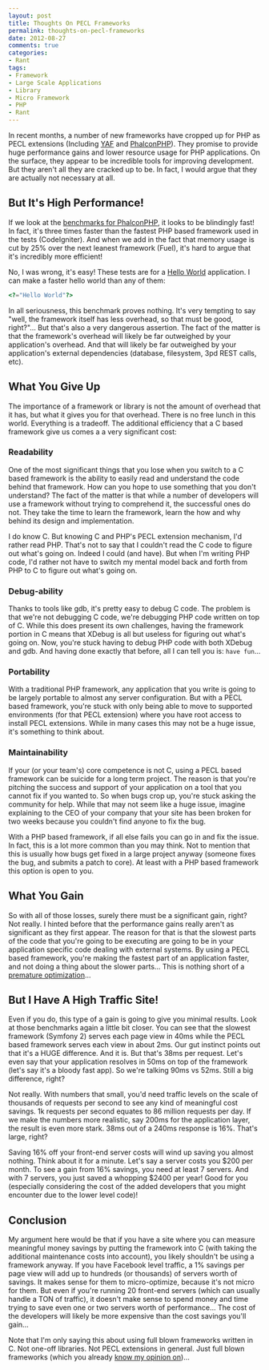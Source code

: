 ```yaml
---
layout: post
title: Thoughts On PECL Frameworks
permalink: thoughts-on-pecl-frameworks
date: 2012-08-27
comments: true
categories:
- Rant
tags:
- Framework
- Large Scale Applications
- Library
- Micro Framework
- PHP
- Rant
---
```


In recent months, a number of new frameworks have cropped up for PHP as PECL extensions (Including [YAF](http://code.google.com/p/yafphp/) and [PhalconPHP](http://phalconphp.com/)). They promise to provide huge performance gains and lower resource usage for PHP applications. On the surface, they appear to be incredible tools for improving development. But they aren't all they are cracked up to be. In fact, I would argue that they are actually not necessary at all.<!--more-->

## But It's High Performance!

If we look at the [benchmarks for PhalconPHP](http://docs.phalconphp.com/en/latest/reference/benchmark.html), it looks to be blindingly fast! In fact, it's three times faster than the fastest PHP based framework used in the tests (CodeIgniter). And when we add in the fact that memory usage is cut by 25% over the next leanest framework (Fuel), it's hard to argue that it's incredibly more efficient!

No, I was wrong, it's easy! These tests are for a [Hello World](http://en.wikipedia.org/wiki/Hello_world_program) application. I can make a faster hello world than any of them:

```php
<?="Hello World"?>
```

In all seriousness, this benchmark proves nothing. It's very tempting to say "well, the framework itself has less overhead, so that must be good, right?"... But that's also a very dangerous assertion. The fact of the matter is that the framework's overhead will likely be far outweighed by your application's overhead. And that will likely be far outweighed by your application's external dependencies (database, filesystem, 3pd REST calls, etc).
## What You Give Up

The importance of a framework or library is not the amount of overhead that it has, but what it gives you for that overhead. There is no free lunch in this world. Everything is a tradeoff. The additional efficiency that a C based framework give us comes a a very significant cost:

### Readability

One of the most significant things that you lose when you switch to a C based framework is the ability to easily read and understand the code behind that framework. How can you hope to use something that you don't understand? The fact of the matter is that while a number of developers will use a framework without trying to comprehend it, the successful ones do not. They take the time to learn the framework, learn the how and why behind its design and implementation.


I do know C. But knowing C and PHP's PECL extension mechanism, I'd rather read PHP. That's not to say that I couldn't read the C code to figure out what's going on. Indeed I could (and have). But when I'm writing PHP code, I'd rather not have to switch my mental model back and forth from PHP to C to figure out what's going on.

### Debug-ability

Thanks to tools like gdb, it's pretty easy to debug C code. The problem is that we're not debugging C code, we're debugging PHP code written on top of C. While this does present its own challenges, having the framework portion in C means that XDebug is all but useless for figuring out what's going on. Now, you're stuck having to debug PHP code with both XDebug and gdb. And having done exactly that before, all I can tell you is: `have fun`...

### Portability

With a traditional PHP framework, any application that you write is going to be largely portable to almost any server configuration. But with a PECL based framework, you're stuck with only being able to move to supported environments (for that PECL extension) where you have root access to install PECL extensions. While in many cases this may not be a huge issue, it's something to think about.

### Maintainability

If your (or your team's) core competence is not C, using a PECL based framework can be suicide for a long term project. The reason is that you're pitching the success and support of your application on a tool that you cannot fix if you wanted to. So when bugs crop up, you're stuck asking the community for help. While that may not seem like a huge issue, imagine explaining to the CEO of your company that your site has been broken for two weeks because you couldn't find anyone to fix the bug.

With a PHP based framework, if all else fails you can go in and fix the issue. In fact, this is a lot more common than you may think. Not to mention that this is usually how bugs get fixed in a large project anyway (someone fixes the bug, and submits a patch to core). At least with a PHP based framework this option is open to you.

## What You Gain

So with all of those losses, surely there must be a significant gain, right? Not really. I hinted before that the performance gains really aren't as significant as they first appear. The reason for that is that the slowest parts of the code that you're going to be executing are going to be in your application specific code dealing with external systems. By using a PECL based framework, you're making the fastest part of an application faster, and not doing a thing about the slower parts... This is nothing short of a [premature optimization](http://blog.ircmaxell.com/2011/08/on-optimization-in-php.html)...

## But I Have A High Traffic Site!

Even if you do, this type of a gain is going to give you minimal results. Look at those benchmarks again a little bit closer. You can see that the slowest framework (Symfony 2) serves each page view in 40ms while the PECL based framework serves each view in about 2ms. Our gut instinct points out that it's a HUGE difference. And it is. But that's 38ms per request. Let's even say that your application resolves in 50ms on top of the framework (let's say it's a bloody fast app). So we're talking 90ms vs 52ms. Still a big difference, right?

Not really. With numbers that small, you'd need traffic levels on the scale of thousands of requests per second to see any kind of meaningful cost savings. 1k requests per second equates to 86 million requests per day. If we make the numbers more realistic, say 200ms for the application layer, the result is even more stark. 38ms out of a 240ms response is 16%. That's large, right?

Saving 16% off your front-end server costs will wind up saving you almost nothing. Think about it for a minute. Let's say a server costs you $200 per month. To see a gain from 16% savings, you need at least 7 servers. And with 7 servers, you just saved a whopping $2400 per year! Good for you (especially considering the cost of the added developers that you might encounter due to the lower level code)!

## Conclusion

My argument here would be that if you have a site where you can measure meaningful money savings by putting the framework into C (with taking the additional maintenance costs into account), you likely shouldn't be using a framework anyway. If you have Facebook level traffic, a 1% savings per page view will add up to hundreds (or thousands) of servers worth of savings. It makes sense for them to micro-optimize, because it's not micro for them. But even if you're running 20 front-end servers (which can usually handle a TON of traffic), it doesn't make sense to spend money and time trying to save even one or two servers worth of performance... The cost of the developers will likely be more expensive than the cost savings you'll gain...

Note that I'm only saying this about using full blown frameworks written in C. Not one-off libraries. Not PECL extensions in general. Just full blown frameworks (which you already [know my opinion on](http://blog.ircmaxell.com/2012/07/framework-fixation-anti-pattern.html))...